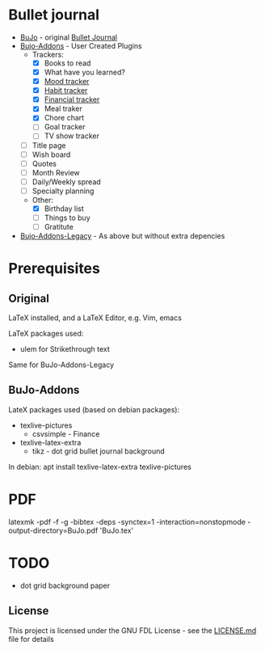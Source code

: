 # Bullet journal
* [BuJo](BuJo.tex) - original [Bullet Journal](https://www.youtube.com/watch?v=fm15cmYU0IM)
* [Bujo-Addons](Bujo-Addons.tex) - User Created Plugins
	* Trackers:
		* [X] Books to read
		* [X] What have you learned?
		* [x] [Mood tracker](https://bulletjournal.com/blogs/bulletjournalist/5-ways-to-bullet-journal-to-benefit-your-mental-health)
		* [x] [Habit tracker](https://bulletjournal.com/blogs/bulletjournalist/intentional-habit-tracking)
		* [x] [Financial tracker](https://bulletjournal.com/blogs/bulletjournalist/finance-log-round-up)
		* [X] Meal traker
		* [X] Chore chart
		* [ ] Goal tracker
		* [ ] TV show tracker
	* [ ] Title page
	* [ ] Wish board
	* [ ] Quotes
	* [ ] Month Review
	* [ ] Daily/Weekly spread
	* [ ] Specialty planning
	* Other:
		* [X] Birthday list
		* [ ] Things to buy
		* [ ] Gratitute
* [Bujo-Addons-Legacy](Bujo-Addons-Legacy.tex) - As above but without extra depencies
	
# Prerequisites
## Original

LaTeX installed, and a LaTeX Editor, e.g. Vim, emacs

LaTeX packages used:
* ulem for Strikethrough text

Same for BuJo-Addons-Legacy

## BuJo-Addons

LateX packages used (based on debian packages):
* texlive-pictures
	* csvsimple - Finance
* texlive-latex-extra
	* tikz - dot grid bullet journal background

In debian: apt install texlive-latex-extra texlive-pictures

# PDF
latexmk -pdf -f -g -bibtex -deps -synctex=1 -interaction=nonstopmode -output-directory=BuJo.pdf 'BuJo.tex'

# TODO
* dot grid background paper

## License

This project is licensed under the GNU FDL License - see the [LICENSE.md](LICENSE.md) file for details
